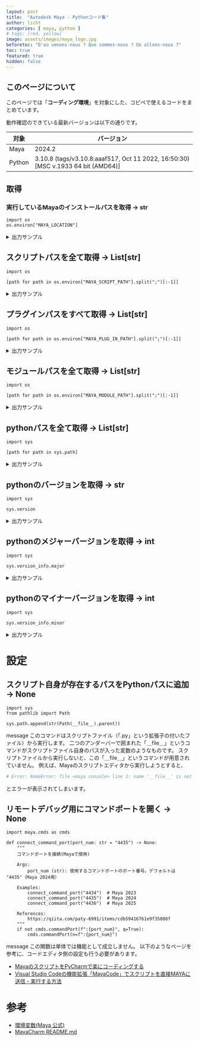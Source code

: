 ```yaml
---
layout: post
title:  "Autodesk Maya - Pythonコード集"
author: licht
categories: [ maya, python ]
# tags: [red, yellow]
image: assets/images/maya_logo.jpg
beforetoc: "D'où venons-nous ? Que sommes-nous ? Où allons-nous ?"
toc: true
featured: true
hidden: false
---
```


## このページについて

このページでは「**コーディング環境**」を対象にした、コピペで使えるコードをまとめています。

動作確認のできている最新バージョンは以下の通りです。


| 対象   | バージョン                                                                       |
| ------ | -------------------------------------------------------------------------------- |
| Maya   | 2024.2                                                                           |
| Python | 3.10.8 (tags/v3.10.8:aaaf517, Oct 11 2022, 16:50:30) [MSC v.1933 64 bit (AMD64)] |

## 取得

### 実行しているMayaのインストールパスを取得 -> str

```py:get_maya_install_path
import os
os.environ["MAYA_LOCATION"]
```

<details>
  <summary>出力サンプル</summary>
　
```py
"C:/Program Files/Autodesk/Maya2024"
```
　
</details>

## スクリプトパスを全て取得 -> List[str]

```py:import
import os
```

```py:get_maya_script_paths
[path for path in os.environ["MAYA_SCRIPT_PATH"].split(";")[:-1]]
```

<details>
  <summary>出力サンプル</summary>

```py
['C:/Users/owner/scripts',
 'C:/Users/owner/Documents/maya/2024/scripts',
 'C:/Users/owner/Documents/maya/scripts',
 'C:/Users/owner/Documents/maya/2024/presets',
 'C:/Users/owner/Documents/maya/2024/prefs/shelves',
 'C:/Users/owner/Documents/maya/2024/prefs/markingMenus',
 'C:/Users/owner/Documents/maya/2024/prefs/scripts',
 'C:/Program Files/Autodesk/Maya2024/scripts',
 'C:/Program Files/Autodesk/Maya2024/scripts/startup',
 'C:/Program Files/Autodesk/Maya2024/scripts/shelves',
 'C:/Program Files/Autodesk/Maya2024/scripts/others',
 'C:/Program Files/Autodesk/Maya2024/scripts/AETemplates',
 'C:/Program Files/Autodesk/Maya2024/scripts/unsupported',
 'C:/Program Files/Autodesk/Maya2024/scripts/paintEffects',
 'C:/Program Files/Autodesk/Maya2024/scripts/fluidEffects',
 'C:/Program Files/Autodesk/Maya2024/scripts/hair',
 'C:/Program Files/Autodesk/Maya2024/scripts/cloth',
 'C:/Program Files/Autodesk/Maya2024/scripts/live',
 'C:/Program Files/Autodesk/Maya2024/scripts/fur',
 'C:/Program Files/Autodesk/Maya2024/scripts/muscle',
 'C:/Program Files/Autodesk/Maya2024/scripts/turtle',
 'C:/Program Files/Autodesk/Maya2024/scripts/FBX',
 'C:/Program Files/Autodesk/Maya2024/scripts/mayaHIK',
 'C:/Program Files/Autodesk/Maya2024/plug-ins/ATF/scripts',
 'C:/Program Files/Autodesk/Bifrost/Maya2024/2.7.1.1/bifrost/scripts',
 'C:/Program Files/Common Files/Autodesk/ApplicationPlugins/bifrost/Contents/scripts',
 'C:/Program Files/Autodesk/LookdevX/Maya/2024/1.2.0/plug-ins/lookdevx/scripts',
 'C:/Program Files/Autodesk/Maya2024/plug-ins/MASH/scripts',
 'C:/Program Files/Autodesk/MayaUSD/Maya2024/0.25.0/mayausd/MayaUSD/plugin/adsk/scripts',
 'C:/Program Files/Autodesk/MayaUSD/Maya2024/0.25.0/mayausd/MayaUSD/lib/scripts',
 'C:/Program Files/Autodesk/MayaUSD/Maya2024/0.25.0/mayausd/USD/lib/python',
 'C:/Program Files/Autodesk/Maya2024/plug-ins/fbx/scripts',
 'C:/Program Files/Autodesk/Maya2024/plug-ins/camd/scripts',
 'C:/Program Files/Allegorithmic/Adobe Substance 3D for Maya/2024/scripts',
 'C:/Program Files/Autodesk/Maya2024/plug-ins/sweep/scripts',
 'C:/Program Files/Autodesk/Bifrost/Maya2024/2.7.1.1/vnn/scripts',
 'C:/Program Files/Autodesk/Maya2024/plug-ins/xgen/scripts',
 'C:/Program Files/Autodesk/LookdevX/Maya/2024/1.2.0/plug-ins/lookdevx/AEtemplate',
 'C:/Program Files/Autodesk/MayaUSD/Maya2024/0.25.0/mayausd/MayaUSD/lib/python']
```

</details>

## プラグインパスをすべて取得 -> List[str]

```py:import
import os
```

```py:get_maya_plugin_paths
[path for path in os.environ["MAYA_PLUG_IN_PATH"].split(";")[:-1]]
```

<details>
  <summary>出力サンプル</summary>

```py
['C:/Users/owner/Documents/maya/2024/plug-ins',
 'C:/Users/owner/Documents/maya/plug-ins',
 'C:/Program Files/Autodesk/Maya2024/bin/plug-ins',
 'C:/Program Files/Autodesk/Maya2024/plug-ins/ATF/plug-ins',
 'C:/Program Files/Autodesk/Bifrost/Maya2024/2.7.1.1/bifrost/plug-ins',
 'C:/Program Files/Common '
 'Files/Autodesk/ApplicationPlugins/bifrost/Contents/plug-ins',
 'C:/Program '
 'Files/Autodesk/LookdevX/Maya/2024/1.2.0/plug-ins/lookdevx/plug-ins',
 'C:/Program Files/Autodesk/Maya2024/plug-ins/MASH/plug-ins',
 'C:/Program Files/Autodesk/MayaUSD/Maya2024/0.25.0/mayausd/MayaUSD/lib/maya',
 'C:/Program '
 'Files/Autodesk/MayaUSD/Maya2024/0.25.0/mayausd/MayaUSD/plugin/adsk/plugin',
 'C:/Program Files/Autodesk/Bifrost/Maya2024/2.7.1.1/bifrost/null',
 'C:/Program Files/Autodesk/Maya2024/plug-ins/fbx/plug-ins',
 'C:/Program Files/Autodesk/Maya2024/plug-ins/camd/plug-ins',
 'C:/Program Files/Allegorithmic/Adobe Substance 3D for Maya/2024/plug-ins',
 'C:/Program Files/Autodesk/Maya2024/plug-ins/sweep/plug-ins',
 'C:/Program Files/Autodesk/Bifrost/Maya2024/2.7.1.1/vnn/plug-ins',
 'C:/Program Files/Autodesk/Maya2024/plug-ins/xgen/plug-ins']
```

</details>

## モジュールパスを全て取得 -> List[str]

```py:import
import os
```

```py:get_maya_module_paths
[path for path in os.environ["MAYA_MODULE_PATH"].split(";")[:-1]]
```

<details>
  <summary>出力サンプル</summary>

```py
['C:/Program Files/Autodesk/Maya2024/modules',
 'C:/Users/owner/Documents/maya/2024/modules',
 'C:/Users/owner/Documents/maya/modules']
```

</details>

## pythonパスを全て取得 -> List[str]

```py:import
import sys
```

```py:get_python_paths
[path for path in sys.path]
```

<details>
  <summary>出力サンプル</summary>

```py
['C:/Users/owner/Documents/maya/2024/scripts/site-packages',
 'C:\\Program Files\\Autodesk\\Maya2024',
 'C:\\Program Files\\Autodesk\\Maya2024\\plug-ins\\ATF\\scripts',
 'C:\\Program Files\\Autodesk\\Bifrost\\Maya2024\\2.7.1.1\\bifrost\\scripts',
 'C:\\Program Files\\Common '
 'Files\\Autodesk\\ApplicationPlugins\\bifrost\\Contents\\scripts',
 'C:\\Program '
 'Files\\Autodesk\\LookdevX\\Maya\\2024\\1.2.0\\plug-ins\\lookdevx\\scripts',
 'C:\\Program Files\\Autodesk\\Maya2024\\plug-ins\\MASH\\scripts',
 'C:\\Program '
 'Files\\Autodesk\\MayaUSD\\Maya2024\\0.25.0\\mayausd\\MayaUSD\\plugin\\adsk\\scripts',
 'C:\\Program '
 'Files\\Autodesk\\MayaUSD\\Maya2024\\0.25.0\\mayausd\\MayaUSD\\lib\\scripts',
 'C:\\Program '
 'Files\\Autodesk\\MayaUSD\\Maya2024\\0.25.0\\mayausd\\USD\\lib\\python',
 'C:\\Program Files\\Autodesk\\Maya2024\\plug-ins\\fbx\\scripts',
 'C:\\Program Files\\Autodesk\\Maya2024\\plug-ins\\camd\\scripts',
 'C:\\Program Files\\Allegorithmic\\Adobe Substance 3D for Maya\\2024\\scripts',
 'C:\\Program Files\\Autodesk\\Maya2024\\plug-ins\\sweep\\scripts',
 'C:\\Program Files\\Autodesk\\Bifrost\\Maya2024\\2.7.1.1\\vnn\\scripts',
 'C:\\Program Files\\Autodesk\\Maya2024\\plug-ins\\xgen\\scripts',
 'C:\\Program '
 'Files\\Autodesk\\Bifrost\\Maya2024\\2.7.1.1\\bifrost\\python\\site-packages',
 'C:\\Program '
 'Files\\Autodesk\\LookdevX\\Maya\\2024\\1.2.0\\plug-ins\\lookdevx\\python',
 'C:\\Program '
 'Files\\Autodesk\\MayaUSD\\Maya2024\\0.25.0\\mayausd\\MayaUSD\\lib\\python',
 'C:\\Program Files\\Autodesk\\Maya2024\\bin\\python310.zip',
 'C:\\Program Files\\Autodesk\\Maya2024\\Python\\DLLs',
 'C:\\Program Files\\Autodesk\\Maya2024\\Python\\lib',
 'C:\\Program Files\\Autodesk\\Maya2024\\bin',
 'C:\\Program Files\\Autodesk\\Maya2024\\Python',
 'C:\\Program Files\\Autodesk\\Maya2024\\Python\\lib\\site-packages',
 'C:\\Users\\owner\\AppData\\Roaming\\Python\\Python310\\site-packages',
 'C:\\Program Files\\Autodesk\\Maya2024\\bin\\python310.zip\\lib-tk',
 'C:/Users/owner/Documents/maya/2024/prefs/scripts',
 'C:/Users/owner/Documents/maya/2024/scripts',
 'C:/Users/owner/Documents/maya/scripts']

```

</details>

## pythonのバージョンを取得 -> str

```py:import
import sys
```

```py:get_python_version
sys.version
```

<details>
  <summary>出力サンプル</summary>

```py
3.10.8 (tags/v3.10.8:aaaf517, Oct 11 2022, 16:50:30) [MSC v.1933 64 bit (AMD64)]
```

</details>

## pythonのメジャーバージョンを取得 -> int

```py:import
import sys
```

```py:get_python_major_version
sys.version_info.major
```

<details>
  <summary>出力サンプル</summary>

```py
3
```

</details>

## pythonのマイナーバージョンを取得 -> int

```py:import
import sys
```

```py:get_python_minor_version
sys.version_info.minor
```

<details>
  <summary>出力サンプル</summary>

```py
10
```

</details>

# 設定

## スクリプト自身が存在するパスをPythonパスに追加 -> None

```py:import
import sys
from pathlib import Path
```

```py:set_self_path_to_sys_path
sys.path.append(str(Path(__file__).parent))
```

</details> message
このコマンドはスクリプトファイル（「.py」という拡張子の付いたファイル）から実行します。
二つのアンダーバーで囲まれた「＿file＿」というコマンドがスクリプトファイル自身のパスが入った変数のようなものです。
スクリプトファイルから実行しないと、この「＿file＿」というコマンドが用意されていません。
例えば、Mayaのスクリプトエディタから実行しようとすると、

```py
# Error: NameError: file <maya console> line 1: name '__file__' is not defined
```

とエラーが表示されてしまいます。
</details>

## リモートデバッグ用にコマンドポートを開く -> None

```py:import
import maya.cmds as cmds
```

```py:connect_command_port
def connect_command_port(port_num: str = "4435") -> None:
    """
    コマンドポートを接続(Mayaで使用)

    Args:
        port_num (str): 使用するコマンドポートのポート番号。デフォルトは "4435"（Maya 2024用）

    Examples:
        connect_command_port("4434")  # Maya 2023
        connect_command_port("4435")  # Maya 2024
        connect_command_port("4436")  # Maya 2025

    References:
        https://qiita.com/paty-6991/items/cdb59416761e9f35008f
    """
    if not cmds.commandPort(f":{port_num}", q=True):
        cmds.commandPort(n=f":{port_num}")
```

</details> message
この関数は単体では機能として成立しません。
以下のようなページを参考に、コードエディタ側の設定も行う必要があります。

- [MayaのスクリプトをPyCharmで楽にコーディングする](https://qiita.com/paty-6991/items/cdb59416761e9f35008f)
- [Visual Studio Codeの機能拡張「MayaCode」でスクリプトを直接MAYAに送信・実行する方法](https://liquidjumper.com/programming/python/visual-studio-code_mayacode_maya)
  </details>


# 参考

- [環境変数(Maya 公式)](https://help.autodesk.com/view/MAYAUL/2024/JPN/?guid=GUID-925EB3B5-1839-45ED-AA2E-3184E3A45AC7)
- [MayaCharm README.md](https://github.com/cmcpasserby/MayaCharm/blob/master/README.md)
